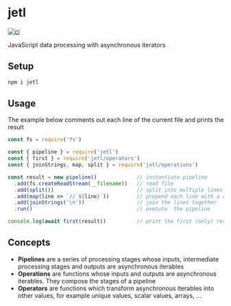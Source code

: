 # jetl

[![ci](https://github.com/simoneb/jetl/actions/workflows/ci.yml/badge.svg)](https://github.com/simoneb/jetl/actions/workflows/ci.yml)

JavaScript data processing with asynchronous iterators

## Setup

```sh
npm i jetl
```

## Usage

The example below comments out each line of the current file and prints the result

<!-- prettier-ignore-start -->

```js
const fs = require('fs')

const { pipeline } = require('jetl')
const { first } = require('jetl/operators')
const { joinStrings, map, split } = require('jetl/operations')

const result = new pipeline()             // instantiate pipeline
  .add(fs.createReadStream(__filename))   // read file
  .add(split())                           // split into multiple lines
  .add(map(line => `// ${line}`))         // prepend each line with a comment
  .add(joinStrings('\n'))                 // join the lines together
  .run()                                  // execute  the pipeline

console.log(await first(result))          // print the first (only) result
```
<!-- prettier-ignore-end -->

## Concepts

- **Pipelines** are a series of processing stages whose inputs, intermediate processing stages and outputs are asynchronous iterables
- **Operations** are functions whose inputs and outputs are asynchronous iterables. They compose the stages of a pipeline
- **Operators** are functions which transform asynchronous iterables into other values, for example unique values, scalar values, arrays, ...
